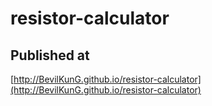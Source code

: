 # resistor-calculator
## Published at
[http://BevilKunG.github.io/resistor-calculator](http://BevilKunG.github.io/resistor-calculator)
